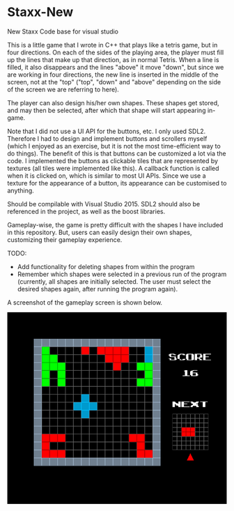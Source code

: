 # Staxx-New
New Staxx Code base for visual studio

This is a little game that I wrote in C++ that plays like a tetris game, but in four directions. On each of the sides of the playing area, the player must fill up the lines that make up that direction, as in normal Tetris. When a line is filled, it also disappears and the lines "above" it move "down", but since we are working in four directions, the new line is inserted in the middle of the screen, not at the "top" ("top", "down" and "above" depending on the side of the screen we are referring to here).

The player can also design his/her own shapes. These shapes get stored, and may then be selected, after which that shape will start appearing in-game.

Note that I did not use a UI API for the buttons, etc. I only used SDL2. Therefore I had to design and implement buttons and scrollers myself (which I enjoyed as an exercise, but it is not the most time-efficient way to do things). The benefit of this is that buttons can be customized a lot via the code. I implemented the buttons as clickable tiles that are represented by textures (all tiles were implemented like this). A callback function is called when it is clicked on, which is similar to most UI APIs. Since we use a texture for the appearance of a button, its appearance can be customised to anything.

Should be compilable with Visual Studio 2015. SDL2 should also be referenced in the project, as well as the boost libraries.

Gameplay-wise, the game is pretty difficult with the shapes I have included in this repository. But, users can easily design their own shapes, customizing their gameplay experience.

TODO:

+ Add functionality for deleting shapes from within the program
+ Remember which shapes were selected in a previous run of the program (currently, all shapes are initially selected. The user must select the desired shapes again, after running the program again).

A screenshot of the gameplay screen is shown below.

<p align="center">
<img src="Game.png" width="650">
</p>
